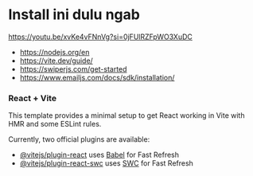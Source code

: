 # Install ini dulu ngab
https://youtu.be/xvKe4vFNnVg?si=0jFUlRZFpWO3XuDC

* https://nodejs.org/en
* https://vite.dev/guide/
* https://swiperjs.com/get-started
* https://www.emailjs.com/docs/sdk/installation/

### React + Vite

This template provides a minimal setup to get React working in Vite with HMR and some ESLint rules.

Currently, two official plugins are available:

- [@vitejs/plugin-react](https://github.com/vitejs/vite-plugin-react/blob/main/packages/plugin-react/README.md) uses [Babel](https://babeljs.io/) for Fast Refresh
- [@vitejs/plugin-react-swc](https://github.com/vitejs/vite-plugin-react-swc) uses [SWC](https://swc.rs/) for Fast Refresh
